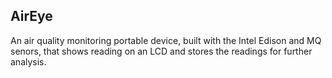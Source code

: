 ## AirEye
 An air quality monitoring portable device, built with the Intel Edison and MQ senors, that shows reading on an LCD and stores the readings for further analysis.
 
